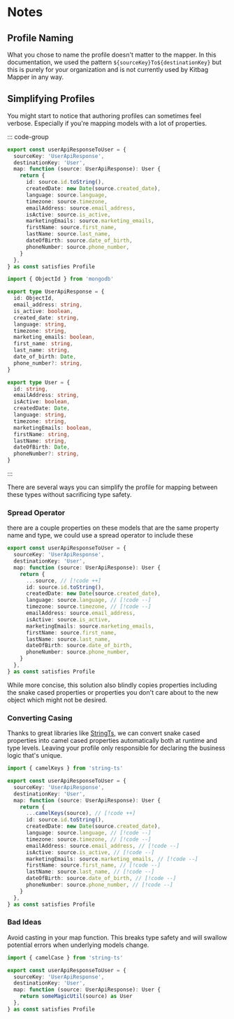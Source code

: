 # Notes

## Profile Naming

What you chose to name the profile doesn't matter to the mapper. In this documentation, we used the pattern `${sourceKey}To${destinationKey}` but this is purely for your organization and is not currently used by Kitbag Mapper in any way.

## Simplifying Profiles

You might start to notice that authoring profiles can sometimes feel verbose. Especially if you're mapping models with a lot of properties.

::: code-group

```ts [maps/User.ts]
export const userApiResponseToUser = {
  sourceKey: 'UserApiResponse',
  destinationKey: 'User',
  map: function (source: UserApiResponse): User {
    return {
      id: source.id.toString(),
      createdDate: new Date(source.created_date),
      language: source.language,
      timezone: source.timezone,
      emailAddress: source.email_address,
      isActive: source.is_active,
      marketingEmails: source.marketing_emails,
      firstName: source.first_name,
      lastName: source.last_name,
      dateOfBirth: source.date_of_birth,
      phoneNumber: source.phone_number,
    }
  },
} as const satisfies Profile
```

```ts [types/UserApiResponse.ts]
import { ObjectId } from 'mongodb'

export type UserApiResponse = {
  id: ObjectId,
  email_address: string,
  is_active: boolean,
  created_date: string,
  language: string,
  timezone: string,
  marketing_emails: boolean,
  first_name: string,
  last_name: string,
  date_of_birth: Date,
  phone_number?: string,
}
```

```ts [types/User.ts]
export type User = {
  id: string,
  emailAddress: string,
  isActive: boolean,
  createdDate: Date,
  language: string,
  timezone: string,
  marketingEmails: boolean,
  firstName: string,
  lastName: string,
  dateOfBirth: Date,
  phoneNumber?: string,
}
```

:::

There are several ways you can simplify the profile for mapping between these types without sacrificing type safety.

### Spread Operator

there are a couple properties on these models that are the same property name and type, we could use a spread operator to include these

```ts
export const userApiResponseToUser = {
  sourceKey: 'UserApiResponse',
  destinationKey: 'User',
  map: function (source: UserApiResponse): User {
    return {
      ...source, // [!code ++]
      id: source.id.toString(),
      createdDate: new Date(source.created_date),
      language: source.language, // [!code --]
      timezone: source.timezone, // [!code --]      
      emailAddress: source.email_address,
      isActive: source.is_active,
      marketingEmails: source.marketing_emails,
      firstName: source.first_name,
      lastName: source.last_name,
      dateOfBirth: source.date_of_birth,
      phoneNumber: source.phone_number,
    }
  },
} as const satisfies Profile
```

While more concise, this solution also blindly copies properties including the snake cased properties or properties you don't care about to the new object which might not be desired.

### Converting Casing

Thanks to great libraries like [StringTs](https://github.com/gustavoguichard/string-ts), we can convert snake cased properties into camel cased properties automatically both at runtime and type levels. Leaving your profile only responsible for declaring the business logic that's unique.

```ts
import { camelKeys } from 'string-ts'

export const userApiResponseToUser = {
  sourceKey: 'UserApiResponse',
  destinationKey: 'User',
  map: function (source: UserApiResponse): User {
    return {
      ...camelKeys(source), // [!code ++]
      id: source.id.toString(),
      createdDate: new Date(source.created_date),
      language: source.language, // [!code --]
      timezone: source.timezone, // [!code --]      
      emailAddress: source.email_address, // [!code --]
      isActive: source.is_active, // [!code --]
      marketingEmails: source.marketing_emails, // [!code --]
      firstName: source.first_name, // [!code --]
      lastName: source.last_name, // [!code --]
      dateOfBirth: source.date_of_birth, // [!code --]
      phoneNumber: source.phone_number, // [!code --]
    }
  },
} as const satisfies Profile
```

### Bad Ideas

Avoid casting in your map function. This breaks type safety and will swallow potential errors when underlying models change.

```ts
import { camelCase } from 'string-ts'

export const userApiResponseToUser = {
  sourceKey: 'UserApiResponse',
  destinationKey: 'User',
  map: function (source: UserApiResponse): User {
    return someMagicUtil(source) as User
  },
} as const satisfies Profile
```
